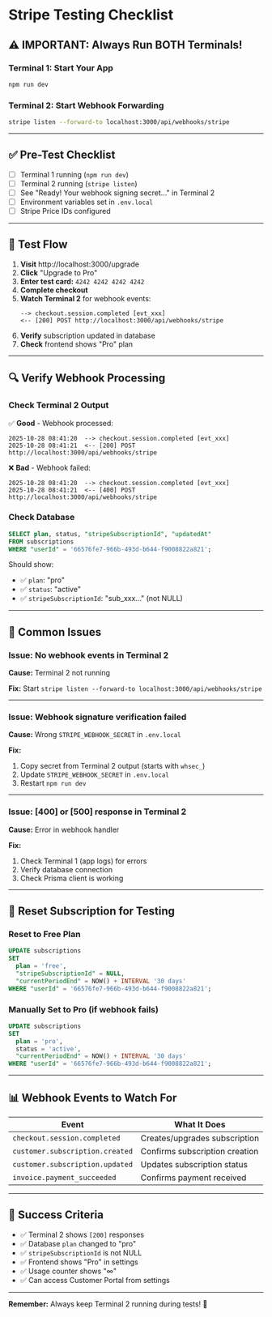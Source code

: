# Stripe Testing Checklist

## ⚠️ IMPORTANT: Always Run BOTH Terminals!

### Terminal 1: Start Your App

```bash
npm run dev
```

### Terminal 2: Start Webhook Forwarding

```bash
stripe listen --forward-to localhost:3000/api/webhooks/stripe
```

---

## ✅ Pre-Test Checklist

- [ ] Terminal 1 running (`npm run dev`)
- [ ] Terminal 2 running (`stripe listen`)
- [ ] See "Ready! Your webhook signing secret..." in Terminal 2
- [ ] Environment variables set in `.env.local`
- [ ] Stripe Price IDs configured

---

## 🧪 Test Flow

1. **Visit** http://localhost:3000/upgrade
2. **Click** "Upgrade to Pro"
3. **Enter test card:** `4242 4242 4242 4242`
4. **Complete checkout**
5. **Watch Terminal 2** for webhook events:
   ```
   --> checkout.session.completed [evt_xxx]
   <-- [200] POST http://localhost:3000/api/webhooks/stripe
   ```
6. **Verify** subscription updated in database
7. **Check** frontend shows "Pro" plan

---

## 🔍 Verify Webhook Processing

### Check Terminal 2 Output

✅ **Good** - Webhook processed:

```
2025-10-28 08:41:20  --> checkout.session.completed [evt_xxx]
2025-10-28 08:41:21  <-- [200] POST http://localhost:3000/api/webhooks/stripe
```

❌ **Bad** - Webhook failed:

```
2025-10-28 08:41:20  --> checkout.session.completed [evt_xxx]
2025-10-28 08:41:21  <-- [400] POST http://localhost:3000/api/webhooks/stripe
```

### Check Database

```sql
SELECT plan, status, "stripeSubscriptionId", "updatedAt"
FROM subscriptions
WHERE "userId" = '66576fe7-966b-493d-b644-f9008822a821';
```

Should show:

- ✅ `plan`: "pro"
- ✅ `status`: "active"
- ✅ `stripeSubscriptionId`: "sub_xxx..." (not NULL)

---

## 🚨 Common Issues

### Issue: No webhook events in Terminal 2

**Cause:** Terminal 2 not running

**Fix:** Start `stripe listen --forward-to localhost:3000/api/webhooks/stripe`

---

### Issue: Webhook signature verification failed

**Cause:** Wrong `STRIPE_WEBHOOK_SECRET` in `.env.local`

**Fix:**

1. Copy secret from Terminal 2 output (starts with `whsec_`)
2. Update `STRIPE_WEBHOOK_SECRET` in `.env.local`
3. Restart `npm run dev`

---

### Issue: [400] or [500] response in Terminal 2

**Cause:** Error in webhook handler

**Fix:**

1. Check Terminal 1 (app logs) for errors
2. Verify database connection
3. Check Prisma client is working

---

## 🔄 Reset Subscription for Testing

### Reset to Free Plan

```sql
UPDATE subscriptions
SET
  plan = 'free',
  "stripeSubscriptionId" = NULL,
  "currentPeriodEnd" = NOW() + INTERVAL '30 days'
WHERE "userId" = '66576fe7-966b-493d-b644-f9008822a821';
```

### Manually Set to Pro (if webhook fails)

```sql
UPDATE subscriptions
SET
  plan = 'pro',
  status = 'active',
  "currentPeriodEnd" = NOW() + INTERVAL '30 days'
WHERE "userId" = '66576fe7-966b-493d-b644-f9008822a821';
```

---

## 📊 Webhook Events to Watch For

| Event                           | What It Does                   |
| ------------------------------- | ------------------------------ |
| `checkout.session.completed`    | Creates/upgrades subscription  |
| `customer.subscription.created` | Confirms subscription creation |
| `customer.subscription.updated` | Updates subscription status    |
| `invoice.payment_succeeded`     | Confirms payment received      |

---

## 🎯 Success Criteria

- ✅ Terminal 2 shows `[200]` responses
- ✅ Database `plan` changed to "pro"
- ✅ `stripeSubscriptionId` is not NULL
- ✅ Frontend shows "Pro" in settings
- ✅ Usage counter shows "∞"
- ✅ Can access Customer Portal from settings

---

**Remember:** Always keep Terminal 2 running during tests! 🚀

